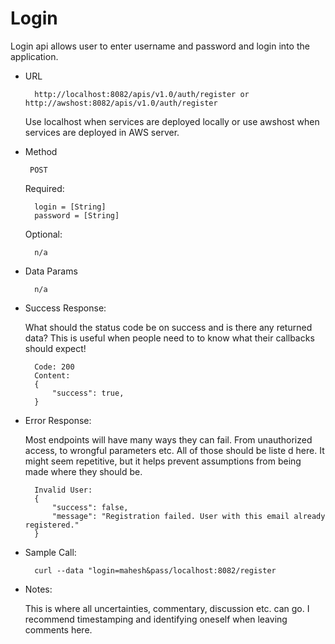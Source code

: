 # Login

Login api allows user to enter username and password and login into the application.

* URL

        http://localhost:8082/apis/v1.0/auth/register or http://awshost:8082/apis/v1.0/auth/register

    Use localhost when services are deployed locally or use awshost when services are deployed in AWS server.

* Method

       POST

    Required:

        login = [String]
        password = [String]

    Optional:

        n/a

* Data Params

        n/a

* Success Response:

    What should the status code be on success and is there any returned data? This is useful when people need to to know what their callbacks should expect!

        Code: 200 
        Content: 
        {
            "success": true,
        }

* Error Response:

    Most endpoints will have many ways they can fail. From unauthorized access, to wrongful parameters etc. All of those should be liste d here. It might seem repetitive, but it helps prevent assumptions from being made where they should be.

        Invalid User:
        {
            "success": false,
            "message": "Registration failed. User with this email already registered."
        } 

* Sample Call:

        curl --data "login=mahesh&pass/localhost:8082/register

* Notes:

    This is where all uncertainties, commentary, discussion etc. can go. I recommend timestamping and identifying oneself when leaving comments here.
